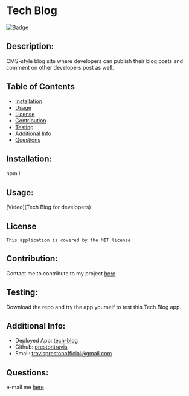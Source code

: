 # Tech Blog
  
  ![Badge](https://img.shields.io/badge/License-MIT-blue.svg)


  ## Description:
  CMS-style blog site where developers can publish their blog posts and comment on other developers post as well.

  ## Table of Contents 
  - [Installation](#installation)
  - [Usage](#usage)
  - [License](#license)
  - [Contribution](#contribution)
  - [Testing](#testing)
  - [Additional Info](#additional-info)
  - [Questions](#questions)
  ## Installation:
  npm i
  ## Usage:
  [Video](Tech Blog for developers)

  ## License
    This application is covered by the MIT license.

  ## Contribution:
  Contact me to contribute to my project [here](mailto:travisprestonofficial@gmail.com)
  ## Testing:
  Download the repo and try the app yourself to test this Tech Blog app.
  ## Additional Info:
  - Deployed App: [tech-blog](https://prestontravis.github.io/tech-blog/)
  - Github: [prestontravis](https://github.com/prestontravis)
  - Email: travisprestonofficial@gmail.com
  ## Questions:
  e-mail me [here](mailto:travisprestonofficial@gmail.com)

